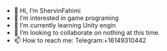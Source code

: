 - 👋 Hi, I’m ShervinFahimi
- 👀 I’m interested in game programing
- 🌱 I’m currently learning Unity engin 
- 💞️ I’m looking to collaborate on nothing at this time.
- 📫 How to reach me: Telegram:+16149310442

<!---
Shervinfahimi/Shervinfahimi is a ✨ special ✨ repository because its `README.md` (this file) appears on your GitHub profile.
You can click the Preview link to take a look at your changes.
--->
